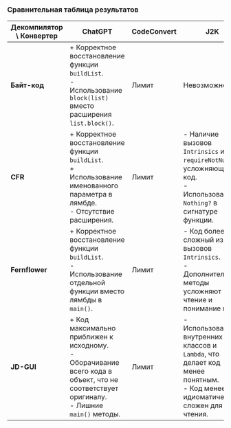 ### Сравнительная таблица результатов

| **Декомпилятор \ Конвертер** | **ChatGPT**                                                                                                                                  | **CodeConvert** | **J2K**                                                                                                                       |
|------------------------------|----------------------------------------------------------------------------------------------------------------------------------------------|-----------------|-------------------------------------------------------------------------------------------------------------------------------|
| **Байт-код**                 | + Корректное восстановление функции `buildList`.<br>- Использование `block(list)` вместо расширения `list.block()`.                          | Лимит           | Невозможно                                                                                                                    |
| **CFR**                      | + Корректное восстановление функции `buildList`.<br>+ Использование именованного параметра в лямбде.<br>- Отсутствие расширения.             | Лимит           | - Наличие вызовов `Intrinsics` и `requireNotNull`, усложняющих код.<br>- Использование `Nothing?` в сигнатуре функции.        |
| **Fernflower**               | + Корректное восстановление функции `buildList`.<br>- Использование отдельной функции вместо лямбды в `main()`.                              | Лимит           | - Код более сложный из-за вызовов `Intrinsics`.<br>- Дополнительные методы усложняют чтение и понимание кода.                 |
| **JD-GUI**                   | + Код максимально приближен к исходному.<br>- Оборачивание всего кода в объект, что не соответствует оригиналу.<br>- Лишние `main()` методы. | Лимит           | - Использование внутренних классов и `Lambda`, что делает код менее понятным.<br>- Код менее идиоматичен и сложен для чтения. |
